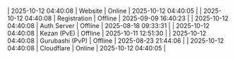 | 2025-10-12 04:40:08 | Website | Online | 2025-10-12 04:40:05 |
| 2025-10-12 04:40:08 | Registration | Offline | 2025-09-09 16:40:23 |
| 2025-10-12 04:40:08 | Auth Server | Offline | 2025-08-18 09:33:31 |
| 2025-10-12 04:40:08 | Kezan (PvE) | Offline | 2025-10-11 12:51:30 |
| 2025-10-12 04:40:08 | Gurubashi (PvP) | Offline | 2025-08-23 21:44:06 |
| 2025-10-12 04:40:08 | Cloudflare | Online | 2025-10-12 04:40:05 |
